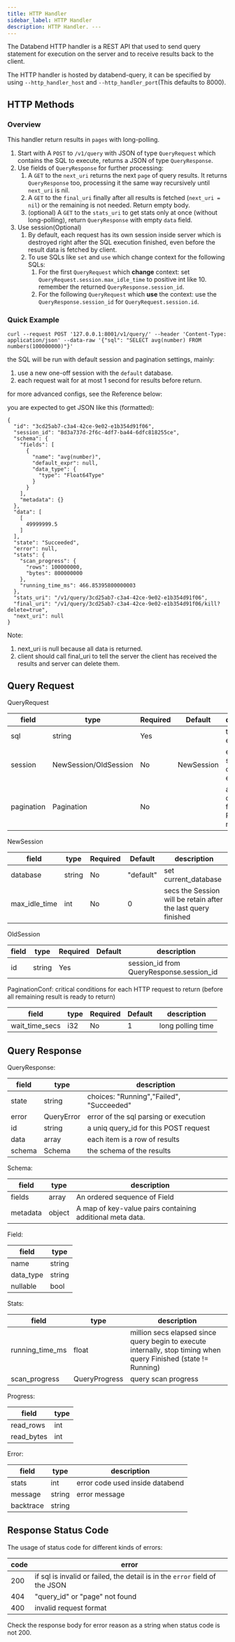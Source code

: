 ```yaml
---
title: HTTP Handler
sidebar_label: HTTP Handler
description: HTTP Handler. ---
---
```


The Databend HTTP handler is a REST API that used to send query statement for execution on the server and to receive results back to the client.

The HTTP handler is hosted by databend-query, it can be specified by using `--http_handler_host` and `--http_handler_port`(This defaults to 8000).


## HTTP Methods

### Overview

This handler return results in `pages` with long-polling.

1. Start with A `POST` to `/v1/query` with JSON of type `QueryRequest` which contains the SQL to execute, returns a JSON of type `QueryResponse`.
2. Use fields of `QueryResponse` for further processing:
    1. A `GET` to the `next_uri` returns the next `page` of query results. It returns `QueryResponse` too, processing it the same way recursively until `next_uri` is nil.
    2. A `GET` to the `final_uri` finally after all results is fetched (`next_uri = nil`) or the remaining is not needed. Return empty body.
    3. (optional) A `GET` to the `stats_uri` to get stats only at once (without long-polling), return `QueryResponse` with empty `data` field.
3. Use session(Optional)
    1. By default, each request has its own session inside server which is destroyed right after the SQL execution finished, even before the result data is fetched by client.
    2. To use SQLs like `set` and `use` which change context for the following SQLs:
        1. For the first `QueryRequest` which **change** context: set `QueryRequest.session.max_idle_time` to positive int like 10. remember the returned `QueryResponse.session_id`.
        2. For the following `QueryRequest` which **use** the context: use the `QueryResponse.session_id` for `QueryRequest.session.id`.

### Quick Example

```shell
curl --request POST '127.0.0.1:8001/v1/query/' --header 'Content-Type: application/json' --data-raw '{"sql": "SELECT avg(number) FROM numbers(100000000)"}'
```

the SQL will be run with default session and pagination settings, mainly:

1. use a new one-off session with the `default` database.
2. each request wait for at most 1 second for results before return.

for more advanced configs, see the Reference below:

you are expected to get JSON like this (formatted):

```
{
  "id": "3cd25ab7-c3a4-42ce-9e02-e1b354d91f06",
  "session_id": "8d3a737d-2f6c-4df7-ba44-6dfc818255ce",
  "schema": {
    "fields": [
      {
        "name": "avg(number)",
        "default_expr": null,
        "data_type": {
          "type": "Float64Type"
        }
      }
    ],
    "metadata": {}
  },
  "data": [
    [
      49999999.5
    ]
  ],
  "state": "Succeeded",
  "error": null,
  "stats": {
    "scan_progress": {
      "rows": 100000000,
      "bytes": 800000000
    },
    "running_time_ms": 466.85395800000003
  },
  "stats_uri": "/v1/query/3cd25ab7-c3a4-42ce-9e02-e1b354d91f06",
  "final_uri": "/v1/query/3cd25ab7-c3a4-42ce-9e02-e1b354d91f06/kill?delete=true",
  "next_uri": null
}
```

Note:

1. next_uri is null because all data is returned.
1. client should call final_uri to tell the server the client has received the results and server can delete them.


## Query Request

QueryRequest

| field      | type                  | Required | Default    | description                           |
| ---------- | --------------------- | -------- | ---------- | ------------------------------------- |
| sql        | string                | Yes      |            | the sql to execute                    |
| session    | NewSession/OldSession | No       | NewSession | error of the sql parsing or execution |
| pagination | Pagination            | No       |            | a uniq query_id for this POST request |

NewSession

| field           | type   | Required | Default   | description                                                   |
| --------------- | ------ | -------- | --------- | ------------------------------------------------------------- |
| database        | string | No       | "default" | set current_database                                          |
| max_idle_time | int    | No       | 0         | secs the Session will be retain after the last query finished |

OldSession

| field | type   | Required | Default | description                                |
| ----- | ------ | -------- | ------- | ------------------------------------------ |
| id    | string | Yes      |         | session_id from QueryResponse.session_id |

PaginationConf: critical conditions for each HTTP request to return (before all remaining result is ready to return)

| field            | type | Required | Default | description       |
| ---------------- | ---- | -------- | ------- | ----------------- |
| wait_time_secs | i32  | No       | 1       | long polling time |

## Query Response

QueryResponse:

| field  | type       | description                              |
| ------ | ---------- | ---------------------------------------- |
| state  | string     | choices: "Running","Failed", "Succeeded" |
| error  | QueryError | error of the sql parsing or execution    |
| id     | string     | a uniq query_id for this POST request    |
| data   | array      | each item is a row of results            |
| schema | Schema     | the schema of the results                |

Schema:

| field    | type   | description                                               |
| -------- | ------ | --------------------------------------------------------- |
| fields   | array  | An ordered sequence of Field                              |
| metadata | object | A map of key-value pairs containing additional meta data. |

Field:

| field     | type   |
| --------- | ------ |
| name      | string |
| data_type | string |
| nullable  | bool   |

Stats:

| field             | type          | description                                                                                                      |
| ----------------- | ------------- | ---------------------------------------------------------------------------------------------------------------- |
| running_time_ms | float         | million secs elapsed since query begin to execute internally, stop timing when query Finished (state != Running) |
| scan_progress     | QueryProgress | query scan progress                                                                                              |

Progress:

| field      | type |
| ---------- | ---- |
| read_rows  | int  |
| read_bytes | int  |

Error:

| field     | type   | description                     |
| --------- | ------ | ------------------------------- |
| stats     | int    | error code used inside databend |
| message   | string | error message                   |
| backtrace | string |                                 |

## Response Status Code

The usage of status code for different kinds of errors:

| code | error                                                                       |
| ---- | --------------------------------------------------------------------------- |
| 200  | if sql is invalid or failed, the detail is in the `error` field of the JSON |
| 404  | "query_id" or "page" not found                                              |
| 400  | invalid request format                                                      |

Check the response body for error reason as a string when status code is not 200.


